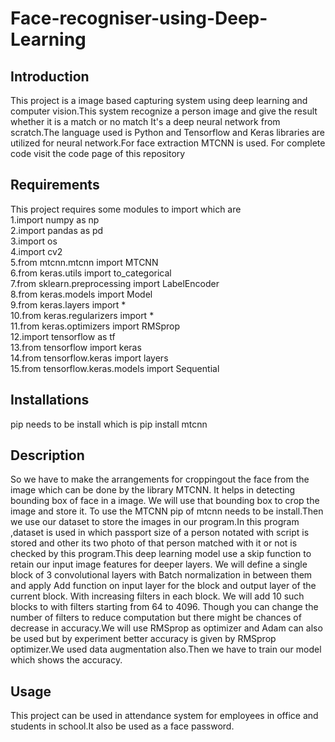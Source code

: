 # Face-recogniser-using-Deep-Learning
## Introduction
This project is a image based capturing system using deep learning and computer vision.This system recognize a person image and give the result whether it is a match or no match
It's a deep neural network from scratch.The language used is Python and Tensorflow and Keras libraries are utilized for neural network.For face extraction MTCNN is used.
For complete code visit the code page of this repository
## Requirements
This project requires some modules to import which are  
1.import numpy as np   
2.import pandas as pd  
3.import os  
4.import cv2  
5.from mtcnn.mtcnn import MTCNN  
6.from keras.utils import to_categorical  
7.from sklearn.preprocessing import LabelEncoder  
8.from keras.models import Model  
9.from keras.layers import *  
10.from keras.regularizers import *  
11.from keras.optimizers import RMSprop  
12.import tensorflow as tf  
13.from tensorflow import keras  
14.from tensorflow.keras import layers  
15.from tensorflow.keras.models import Sequential  
## Installations
 pip needs to be install which is
pip install mtcnn
## Description
So we have to make the arrangements for croppingout the face from the image which can be done by the library MTCNN. It helps in detecting bounding box of face in a image. We will use that bounding box to crop the image and store it. To use the MTCNN pip of mtcnn needs to be install.Then we use our dataset to store the images in our program.In this program ,dataset is used in which passport size of a person notated with script  is stored and other its two photo of that person matched with it or not is checked by this program.This deep learning model  use a skip function to retain our input image features for deeper layers. We will define a single block of 3 convolutional layers with Batch normalization in between them and apply Add function on input layer for the block and output layer of the current block. With increasing filters in each block. We will add 10 such blocks to with filters starting from 64 to 4096. Though you can change the number of filters to reduce computation but there might be chances of decrease in accuracy.We will use RMSprop as optimizer and Adam can also be used but by experiment better accuracy is given by RMSprop optimizer.We used data augmentation also.Then we have to train our model which shows the accuracy.
## Usage
This project can be used in attendance system for employees in office and students in school.It also be used as a face password.
